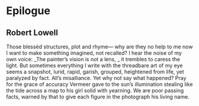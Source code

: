 # Epilogue
## Robert Lowell
Those blessèd structures, plot and rhyme—
why are they no help to me now
I want to make
something imagined, not recalled?
I hear the noise of my own voice:
 _The painter’s vision is not a lens,
_
it trembles to caress the light.
But sometimes everything I write
with the threadbare art of my eye
seems a snapshot,
lurid, rapid, garish, grouped,
heightened from life,
yet paralyzed by fact.
All’s misalliance.
Yet why not say what happened?
Pray for the grace of accuracy
Vermeer gave to the sun’s illumination
stealing like the tide across a map
to his girl solid with yearning.
We are poor passing facts,
warned by that to give
each figure in the photograph
his living name.
